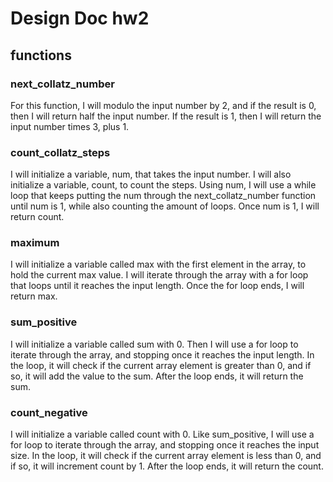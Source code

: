 # Design Doc hw2

## functions
### next_collatz_number

For this function, I will modulo the input number by 2, and if the result is 0, then I will return half the input number. If the result is 1, then I will return the input number times 3, plus 1.

### count_collatz_steps

I will initialize a variable, num, that takes the input number. I will also initialize a variable, count, to count the steps. Using num, I will use a while loop that keeps putting the num through the next_collatz_number function until num is 1, while also counting the amount of loops. Once num is 1, I will return count.

### maximum

I will initialize a variable called max with the first element in the array, to hold the current max value. I will iterate through the array with a for loop that loops until it reaches the input length. Once the for loop ends, I will return max.

### sum_positive

I will initialize a variable called sum with 0. Then I will use a for loop to iterate through the array, and stopping once it reaches the input length. In the loop, it will check if the current array element is greater than 0, and if so, it will add the value to the sum. After the loop ends, it will return the sum.

### count_negative

I will initialize a variable called count with 0. Like sum_positive, I will use a for loop to iterate through the array, and stopping once it reaches the input size. In the loop, it will check if the current array element is less than 0, and if so, it will increment count by 1. After the loop ends, it will return the count.
